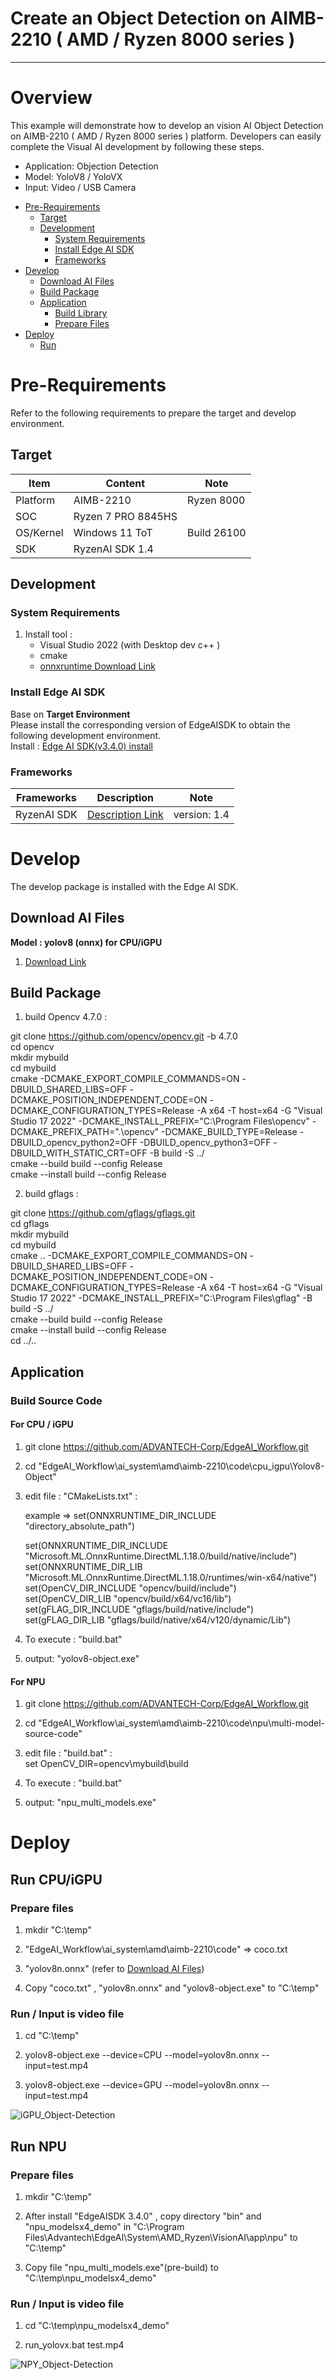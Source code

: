 # Create an Object Detection on AIMB-2210 ( AMD / Ryzen 8000 series )

---

# Overview
This example will demonstrate how to develop an vision AI Object Detection on AIMB-2210 ( AMD / Ryzen 8000 series ) platform.
Developers can easily complete the Visual AI development by following these steps.
 
* Application: Objection Detection  
* Model: YoloV8 / YoloVX  
* Input: Video / USB Camera



- [Pre-Requirements](#pre-requirements) <!-- prerequisite -->
  - [Target](#target) <!-- prerequisite -->
  - [Development](#development) <!-- prerequisite -->
       - [System Requirements](#system-requirements)
       - [Install Edge AI SDK](#install-edge-ai-sdk)
       - [Frameworks](#frameworks)
- [Develop](#develop)<!-- prerequisite -->
  - [Download AI Files](#download-ai-files)<!-- prerequisite -->
  - [Build Package](#build-package)<!-- prerequisite -->
  - [Application](#application)<!-- prerequisite -->
       - [Build Library](#build-library)
       - [Prepare Files](#prepare-files)
- [Deploy](#deploy)<!-- prerequisite -->
  - [Run](#run)<!-- prerequisite -->


# Pre-Requirements
Refer to the following requirements to prepare the target and develop environment.    


## Target
| Item | Content | Note |
| -------- | -------- | -------- |
| Platform |   AIMB-2210  |  Ryzen 8000   |
| SOC  |    Ryzen 7 PRO 8845HS  |   |
| OS/Kernel |  Windows 11 ToT  | Build 26100  |
| SDK| RyzenAI SDK 1.4 |   |




## Development
### System Requirements
1. Install tool :
   - Visual Studio 2022 (with Desktop dev c++ )  
   - cmake   
   - [onnxruntime Download Link](https://github.com/microsoft/onnxruntime/releases/download/v1.18.0/Microsoft.ML.OnnxRuntime.DirectML.1.18.0.zip)


### Install Edge AI SDK 
Base on **Target Environment**  
Please install the corresponding version of EdgeAISDK to obtain the following development environment.  
Install :  [Edge AI SDK(v3.4.0) install](https://ess-wiki.advantech.com.tw/view/Edge_AI_SDK/Download)  




### Frameworks 

| Frameworks  | Description  | Note | 
|----------------|-------------|---------------------| 
| RyzenAI SDK|  [Description Link](https://ryzenai.docs.amd.com/en/latest/relnotes.html#version-1-4) | version: 1.4 | 
 

 
# Develop  
The develop package is installed with the Edge AI SDK. 

 
## Download AI Files
**Model : yolov8 (onnx) for CPU/iGPU**
  
1. [Download Link](https://github.com/ultralytics/assets/releases/download/v8.3.0/yolov8n.pt)  
 

## Build Package

 
1. build  Opencv 4.7.0 : 

git clone https://github.com/opencv/opencv.git -b 4.7.0  
cd opencv  
mkdir mybuild  
cd mybuild  
cmake -DCMAKE_EXPORT_COMPILE_COMMANDS=ON -DBUILD_SHARED_LIBS=OFF -DCMAKE_POSITION_INDEPENDENT_CODE=ON -DCMAKE_CONFIGURATION_TYPES=Release -A x64 -T host=x64 -G "Visual Studio 17 2022" -DCMAKE_INSTALL_PREFIX="C:\Program Files\opencv" -DCMAKE_PREFIX_PATH=".\opencv" -DCMAKE_BUILD_TYPE=Release -DBUILD_opencv_python2=OFF -DBUILD_opencv_python3=OFF -DBUILD_WITH_STATIC_CRT=OFF -B build -S ../  
cmake --build build --config Release  
cmake --install build --config Release  


2. build gflags :

git clone https://github.com/gflags/gflags.git  
cd gflags  
mkdir mybuild  
cd mybuild  
cmake .. -DCMAKE_EXPORT_COMPILE_COMMANDS=ON -DBUILD_SHARED_LIBS=OFF -DCMAKE_POSITION_INDEPENDENT_CODE=ON -DCMAKE_CONFIGURATION_TYPES=Release -A x64 -T host=x64 -G "Visual Studio 17 2022" -DCMAKE_INSTALL_PREFIX="C:\Program Files\gflag"  -B build -S ../  
cmake --build build --config Release  
cmake --install build --config Release  
cd ../..  


 
## Application     
### Build Source Code   

#### For CPU / iGPU
1. git clone https://github.com/ADVANTECH-Corp/EdgeAI_Workflow.git  

2. cd "EdgeAI_Workflow\ai_system\amd\aimb-2210\code\cpu_igpu\Yolov8-Object"  

3. edit file : "CMakeLists.txt" :  

   example => set(ONNXRUNTIME_DIR_INCLUDE "directory_absolute_path")  
   
   set(ONNXRUNTIME_DIR_INCLUDE "Microsoft.ML.OnnxRuntime.DirectML.1.18.0/build/native/include")  
   set(ONNXRUNTIME_DIR_LIB "Microsoft.ML.OnnxRuntime.DirectML.1.18.0/runtimes/win-x64/native")  
   set(OpenCV_DIR_INCLUDE "opencv/build/include")  
   set(OpenCV_DIR_LIB "opencv/build/x64/vc16/lib")  
   set(gFLAG_DIR_INCLUDE "gflags/build/native/include")  
   set(gFLAG_DIR_LIB "gflags/build/native/x64/v120/dynamic/Lib")    

4. To execute : "build.bat"  

5. output: "yolov8-object.exe"  

#### For NPU
1. git clone https://github.com/ADVANTECH-Corp/EdgeAI_Workflow.git   

2. cd "EdgeAI_Workflow\ai_system\amd\aimb-2210\code\npu\multi-model-source-code"   

3. edit file : "build.bat" :    
   set OpenCV_DIR=opencv\mybuild\build   
   
4. To execute : "build.bat"     

5. output: "npu_multi_models.exe"   

# Deploy 

## Run CPU/iGPU  
### Prepare files

   1. mkdir "C:\temp"         

   2. "EdgeAI_Workflow\ai_system\amd\aimb-2210\code"  => coco.txt    

   3. "yolov8n.onnx" (refer to [Download AI Files](#download-ai-files))    

   4.  Copy "coco.txt" , "yolov8n.onnx" and "yolov8-object.exe" to "C:\temp"        

### Run / Input is video file   

   1. cd "C:\temp"    

   2. yolov8-object.exe --device=CPU --model=yolov8n.onnx --input=test.mp4         
 
   3. yolov8-object.exe --device=GPU --model=yolov8n.onnx --input=test.mp4    

   ![iGPU_Object-Detection](assets/ryzen8000-object-detect-igpu.png)  

 
## Run  NPU    
### Prepare files 

   1. mkdir "C:\temp"  

   2. After install "EdgeAISDK 3.4.0" ,  copy directory "bin" and "npu_modelsx4_demo" in "C:\Program Files\Advantech\EdgeAI\System\AMD_Ryzen\VisionAI\app\npu" to "C:\temp"             
          
   3. Copy file "npu_multi_models.exe"(pre-build) to "C:\temp\npu_modelsx4_demo"        
  
### Run  / Input is video file         

   1. cd "C:\temp\npu_modelsx4_demo"  

   2. run_yolovx.bat test.mp4  

   ![NPY_Object-Detection](assets/ryzen8000-object-detect-npu.png)  

